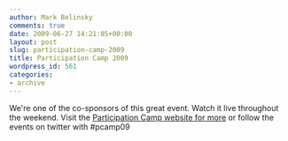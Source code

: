 ```yaml
---
author: Mark Belinsky
comments: true
date: 2009-06-27 14:21:05+00:00
layout: post
slug: participation-camp-2009
title: Participation Camp 2009
wordpress_id: 561
categories:
- archive
---
```


We're one of the co-sponsors of this great event. Watch it live throughout the weekend.
Visit the [Participation Camp website for more](http://mudball.net/pcamp09/) or follow the events on twitter with #pcamp09
